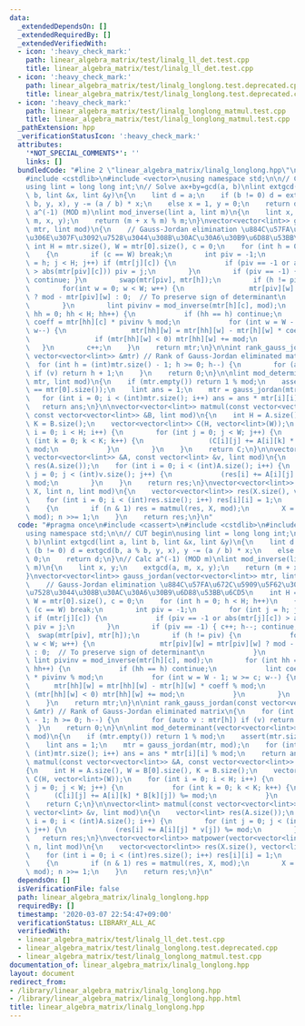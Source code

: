 ```yaml
---
data:
  _extendedDependsOn: []
  _extendedRequiredBy: []
  _extendedVerifiedWith:
  - icon: ':heavy_check_mark:'
    path: linear_algebra_matrix/test/linalg_ll_det.test.cpp
    title: linear_algebra_matrix/test/linalg_ll_det.test.cpp
  - icon: ':heavy_check_mark:'
    path: linear_algebra_matrix/test/linalg_longlong.test.deprecated.cpp
    title: linear_algebra_matrix/test/linalg_longlong.test.deprecated.cpp
  - icon: ':heavy_check_mark:'
    path: linear_algebra_matrix/test/linalg_longlong_matmul.test.cpp
    title: linear_algebra_matrix/test/linalg_longlong_matmul.test.cpp
  _pathExtension: hpp
  _verificationStatusIcon: ':heavy_check_mark:'
  attributes:
    '*NOT_SPECIAL_COMMENTS*': ''
    links: []
  bundledCode: "#line 2 \"linear_algebra_matrix/linalg_longlong.hpp\"\n#include <cassert>\n\
    #include <cstdlib>\n#include <vector>\nusing namespace std;\n\n// CUT begin\n\
    using lint = long long int;\n// Solve ax+by=gcd(a, b)\nlint extgcd(lint a, lint\
    \ b, lint &x, lint &y)\n{\n    lint d = a;\n    if (b != 0) d = extgcd(b, a %\
    \ b, y, x), y -= (a / b) * x;\n    else x = 1, y = 0;\n    return d;\n}\n// Calc\
    \ a^(-1) (MOD m)\nlint mod_inverse(lint a, lint m)\n{\n    lint x, y;\n    extgcd(a,\
    \ m, x, y);\n    return (m + x % m) % m;\n}\nvector<vector<lint>> gauss_jordan(vector<vector<lint>>\
    \ mtr, lint mod)\n{\n    // Gauss-Jordan elimination \u884C\u57FA\u672C\u5909\u5F62\
    \u306E\u307F\u3092\u7528\u3044\u308B\u30AC\u30A6\u30B9\u6D88\u53BB\u6CD5\n   \
    \ int H = mtr.size(), W = mtr[0].size(), c = 0;\n    for (int h = 0; h < H; h++)\n\
    \    {\n        if (c == W) break;\n        int piv = -1;\n        for (int j\
    \ = h; j < H; j++) if (mtr[j][c]) {\n            if (piv == -1 or abs(mtr[j][c])\
    \ > abs(mtr[piv][c])) piv = j;\n        }\n        if (piv == -1) { c++; h--;\
    \ continue; }\n        swap(mtr[piv], mtr[h]);\n        if (h != piv) {\n    \
    \        for(int w = 0; w < W; w++) {\n                mtr[piv][w] = mtr[piv][w]\
    \ ? mod - mtr[piv][w] : 0;  // To preserve sign of determinant\n            }\n\
    \        }\n        lint pivinv = mod_inverse(mtr[h][c], mod);\n        for (int\
    \ hh = 0; hh < H; hh++) {\n            if (hh == h) continue;\n            lint\
    \ coeff = mtr[hh][c] * pivinv % mod;\n            for (int w = W - 1; w >= c;\
    \ w--) {\n                mtr[hh][w] = mtr[hh][w] - mtr[h][w] * coeff % mod;\n\
    \                if (mtr[hh][w] < 0) mtr[hh][w] += mod;\n            }\n     \
    \   }\n        c++;\n    }\n    return mtr;\n}\n\nint rank_gauss_jordan(const\
    \ vector<vector<lint>> &mtr) // Rank of Gauss-Jordan eliminated matrix\n{\n  \
    \  for (int h = (int)mtr.size() - 1; h >= 0; h--) {\n        for (auto v : mtr[h])\
    \ if (v) return h + 1;\n    }\n    return 0;\n}\n\nlint mod_determinant(vector<vector<lint>>\
    \ mtr, lint mod)\n{\n    if (mtr.empty()) return 1 % mod;\n    assert(mtr.size()\
    \ == mtr[0].size());\n    lint ans = 1;\n    mtr = gauss_jordan(mtr, mod);\n \
    \   for (int i = 0; i < (int)mtr.size(); i++) ans = ans * mtr[i][i] % mod;\n \
    \   return ans;\n}\n\nvector<vector<lint>> matmul(const vector<vector<lint>> &A,\
    \ const vector<vector<lint>> &B, lint mod)\n{\n    int H = A.size(), W = B[0].size(),\
    \ K = B.size();\n    vector<vector<lint>> C(H, vector<lint>(W));\n    for (int\
    \ i = 0; i < H; i++) {\n        for (int j = 0; j < W; j++) {\n            for\
    \ (int k = 0; k < K; k++) {\n                (C[i][j] += A[i][k] * B[k][j]) %=\
    \ mod;\n            }\n        }\n    }\n    return C;\n}\n\nvector<lint> matmul(const\
    \ vector<vector<lint>> &A, const vector<lint> &v, lint mod)\n{\n    vector<lint>\
    \ res(A.size());\n    for (int i = 0; i < (int)A.size(); i++) {\n        for (int\
    \ j = 0; j < (int)v.size(); j++) {\n            (res[i] += A[i][j] * v[j]) %=\
    \ mod;\n        }\n    }\n    return res;\n}\nvector<vector<lint>> matpower(vector<vector<lint>>\
    \ X, lint n, lint mod)\n{\n    vector<vector<lint>> res(X.size(), vector<lint>(X.size()));\n\
    \    for (int i = 0; i < (int)res.size(); i++) res[i][i] = 1;\n    while (n)\n\
    \    {\n        if (n & 1) res = matmul(res, X, mod);\n        X = matmul(X, X,\
    \ mod); n >>= 1;\n    }\n    return res;\n}\n"
  code: "#pragma once\n#include <cassert>\n#include <cstdlib>\n#include <vector>\n\
    using namespace std;\n\n// CUT begin\nusing lint = long long int;\n// Solve ax+by=gcd(a,\
    \ b)\nlint extgcd(lint a, lint b, lint &x, lint &y)\n{\n    lint d = a;\n    if\
    \ (b != 0) d = extgcd(b, a % b, y, x), y -= (a / b) * x;\n    else x = 1, y =\
    \ 0;\n    return d;\n}\n// Calc a^(-1) (MOD m)\nlint mod_inverse(lint a, lint\
    \ m)\n{\n    lint x, y;\n    extgcd(a, m, x, y);\n    return (m + x % m) % m;\n\
    }\nvector<vector<lint>> gauss_jordan(vector<vector<lint>> mtr, lint mod)\n{\n\
    \    // Gauss-Jordan elimination \u884C\u57FA\u672C\u5909\u5F62\u306E\u307F\u3092\
    \u7528\u3044\u308B\u30AC\u30A6\u30B9\u6D88\u53BB\u6CD5\n    int H = mtr.size(),\
    \ W = mtr[0].size(), c = 0;\n    for (int h = 0; h < H; h++)\n    {\n        if\
    \ (c == W) break;\n        int piv = -1;\n        for (int j = h; j < H; j++)\
    \ if (mtr[j][c]) {\n            if (piv == -1 or abs(mtr[j][c]) > abs(mtr[piv][c]))\
    \ piv = j;\n        }\n        if (piv == -1) { c++; h--; continue; }\n      \
    \  swap(mtr[piv], mtr[h]);\n        if (h != piv) {\n            for(int w = 0;\
    \ w < W; w++) {\n                mtr[piv][w] = mtr[piv][w] ? mod - mtr[piv][w]\
    \ : 0;  // To preserve sign of determinant\n            }\n        }\n       \
    \ lint pivinv = mod_inverse(mtr[h][c], mod);\n        for (int hh = 0; hh < H;\
    \ hh++) {\n            if (hh == h) continue;\n            lint coeff = mtr[hh][c]\
    \ * pivinv % mod;\n            for (int w = W - 1; w >= c; w--) {\n          \
    \      mtr[hh][w] = mtr[hh][w] - mtr[h][w] * coeff % mod;\n                if\
    \ (mtr[hh][w] < 0) mtr[hh][w] += mod;\n            }\n        }\n        c++;\n\
    \    }\n    return mtr;\n}\n\nint rank_gauss_jordan(const vector<vector<lint>>\
    \ &mtr) // Rank of Gauss-Jordan eliminated matrix\n{\n    for (int h = (int)mtr.size()\
    \ - 1; h >= 0; h--) {\n        for (auto v : mtr[h]) if (v) return h + 1;\n  \
    \  }\n    return 0;\n}\n\nlint mod_determinant(vector<vector<lint>> mtr, lint\
    \ mod)\n{\n    if (mtr.empty()) return 1 % mod;\n    assert(mtr.size() == mtr[0].size());\n\
    \    lint ans = 1;\n    mtr = gauss_jordan(mtr, mod);\n    for (int i = 0; i <\
    \ (int)mtr.size(); i++) ans = ans * mtr[i][i] % mod;\n    return ans;\n}\n\nvector<vector<lint>>\
    \ matmul(const vector<vector<lint>> &A, const vector<vector<lint>> &B, lint mod)\n\
    {\n    int H = A.size(), W = B[0].size(), K = B.size();\n    vector<vector<lint>>\
    \ C(H, vector<lint>(W));\n    for (int i = 0; i < H; i++) {\n        for (int\
    \ j = 0; j < W; j++) {\n            for (int k = 0; k < K; k++) {\n          \
    \      (C[i][j] += A[i][k] * B[k][j]) %= mod;\n            }\n        }\n    }\n\
    \    return C;\n}\n\nvector<lint> matmul(const vector<vector<lint>> &A, const\
    \ vector<lint> &v, lint mod)\n{\n    vector<lint> res(A.size());\n    for (int\
    \ i = 0; i < (int)A.size(); i++) {\n        for (int j = 0; j < (int)v.size();\
    \ j++) {\n            (res[i] += A[i][j] * v[j]) %= mod;\n        }\n    }\n \
    \   return res;\n}\nvector<vector<lint>> matpower(vector<vector<lint>> X, lint\
    \ n, lint mod)\n{\n    vector<vector<lint>> res(X.size(), vector<lint>(X.size()));\n\
    \    for (int i = 0; i < (int)res.size(); i++) res[i][i] = 1;\n    while (n)\n\
    \    {\n        if (n & 1) res = matmul(res, X, mod);\n        X = matmul(X, X,\
    \ mod); n >>= 1;\n    }\n    return res;\n}\n"
  dependsOn: []
  isVerificationFile: false
  path: linear_algebra_matrix/linalg_longlong.hpp
  requiredBy: []
  timestamp: '2020-03-07 22:54:47+09:00'
  verificationStatus: LIBRARY_ALL_AC
  verifiedWith:
  - linear_algebra_matrix/test/linalg_ll_det.test.cpp
  - linear_algebra_matrix/test/linalg_longlong.test.deprecated.cpp
  - linear_algebra_matrix/test/linalg_longlong_matmul.test.cpp
documentation_of: linear_algebra_matrix/linalg_longlong.hpp
layout: document
redirect_from:
- /library/linear_algebra_matrix/linalg_longlong.hpp
- /library/linear_algebra_matrix/linalg_longlong.hpp.html
title: linear_algebra_matrix/linalg_longlong.hpp
---
```

